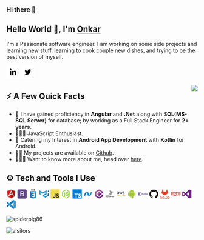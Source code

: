 ### Hi there 👋

<!--
**onkarnirhali/onkarnirhali** is a ✨ _special_ ✨ repository because its `README.md` (this file) appears on your GitHub profile.

Here are some ideas to get you started:

- 🔭 I’m currently working on ...
- 🌱 I’m currently learning ...
- 👯 I’m looking to collaborate on ...
- 🤔 I’m looking for help with ...
- 💬 Ask me about ...
- 📫 How to reach me: ...
- 😄 Pronouns: ...
- ⚡ Fun fact: ...
-->

<h2>Hello World 👋, I'm <a href="https://onkardev.netlify.app/">Onkar</a></h2>
<p>I'm a Passionate software engineer. I am working on some side projects and learning new stuff, learning to cook couple new dishes, and trying to be the best version of myself.</p>
<p>
<a href="https://www.linkedin.com/in/onkar-nirhali-4867a2141/"><img style="font-color:blue" alt="linkedIn" src="https://raw.githubusercontent.com/Financial-Times/social-images/master/src/linkedin.svg"width="35" height="35"></a>
<a href="https://twitter.com/heyoncar"><img alt="twitter" src="https://raw.githubusercontent.com/Financial-Times/social-images/master/src/twitter.svg"width="35" height="35"></a>
</p>
<p>
</p>
<img align="right" src="https://media.giphy.com/media/ZVik7pBtu9dNS/giphy.gif" />
<h2>⚡️ A Few Quick Facts</h2>
<ul>
<li>💼 I have gained proficiency in <strong>Angular</strong> and <strong>.Net</strong> along with <strong>SQL(MS-SQL Server)</strong> for database; by working as a Full Stack Engineer for <strong>2+ years</strong>.</li>
<li>👨🏻‍💻 JavaScript Enthusiast.</li>
<li>🧐 Catering my Interest in <strong>Android App Development</strong> with <strong>Kotlin</strong> for Android.</li>
<li>👨‍💻 My projects are available on <a href="https://github.com/onkarnirhali">Github</a>.</li>
<li>🙋🏻‍♂️ Want to know more about me, head over <a href="https://onkardev.netlify.app/">here</a>.</li>

</ul>
<h2> ⚙️ Tech and Tools I Use</h2>
<p align="left">
<img src="https://raw.githubusercontent.com/devicons/devicon/master/icons/angularjs/angularjs-original.svg" alt="angular" width="25" height="25" />
<img src="https://raw.githubusercontent.com/devicons/devicon/master/icons/bootstrap/bootstrap-plain.svg" alt="bootstrap" width="25" height="25" />
<img src="https://raw.githubusercontent.com/devicons/devicon/master/icons/css3/css3-original-wordmark.svg" alt="css3" width="25" height="25" />
<img src="https://raw.githubusercontent.com/devicons/devicon/master/icons/materialui/materialui-original.svg" alt="material-ui" width="25" height="25" />
<img src="https://raw.githubusercontent.com/devicons/devicon/master/icons/javascript/javascript-original.svg" alt="javascript" width="25" height="25" />
<img src="https://raw.githubusercontent.com/devicons/devicon/master/icons/nodejs/nodejs-original.svg" alt="nodeJS" width="25" height="25" />
<img src="https://raw.githubusercontent.com/devicons/devicon/master/icons/typescript/typescript-original.svg" alt="typescript" width="25" height="25" />
<img src="https://raw.githubusercontent.com/devicons/devicon/master/icons/dot-net/dot-net-original.svg" alt=".NET" width="25" height="25" />
<img src="https://raw.githubusercontent.com/devicons/devicon/master/icons/csharp/csharp-original.svg" alt="cSharp" width="25" height="25" />
<img src="https://raw.githubusercontent.com/devicons/devicon/master/icons/microsoftsqlserver/microsoftsqlserver-plain-wordmark.svg" alt="MS-SQlServer" width="25" height="25" />
<img src="https://raw.githubusercontent.com/github/explore/80688e429a7d4ef2fca1e82350fe8e3517d3494d/topics/aws/aws.png" alt="aws" width="25" height="25" />
<img src="https://raw.githubusercontent.com/devicons/devicon/master/icons/android/android-original.svg" alt="android" width="25" height="25" />
<img src="https://raw.githubusercontent.com/devicons/devicon/master/icons/kotlin/kotlin-plain-wordmark.svg" alt="kotlin" width="25" height="25" />
<img src="https://raw.githubusercontent.com/devicons/devicon/master/icons/github/github-original.svg" alt="github" width="25" height="25" />
<img src="https://raw.githubusercontent.com/devicons/devicon/master/icons/gitlab/gitlab-plain-wordmark.svg" alt="gitlab" width="25" height="25" />
<img src="https://raw.githubusercontent.com/devicons/devicon/master/icons/npm/npm-original-wordmark.svg" alt="npm" width="25" height="25" />
<img src="https://raw.githubusercontent.com/devicons/devicon/master/icons/visualstudio/visualstudio-plain.svg" alt="visualstudio" width="25" height="25" />
<img src="https://raw.githubusercontent.com/devicons/devicon/master/icons/vscode/vscode-original.svg" alt="vscode" width="25" height="25" />
</p>
<img src="https://github-readme-stats.vercel.app/api?username=onkarnirhali&show_icons=true&count_private=true" alt="spiderpig86" />
<p><img src="https://visitor-badge.glitch.me/badge?page_id=onkarnirhali.onkarnirhali" alt="visitors"></p>
